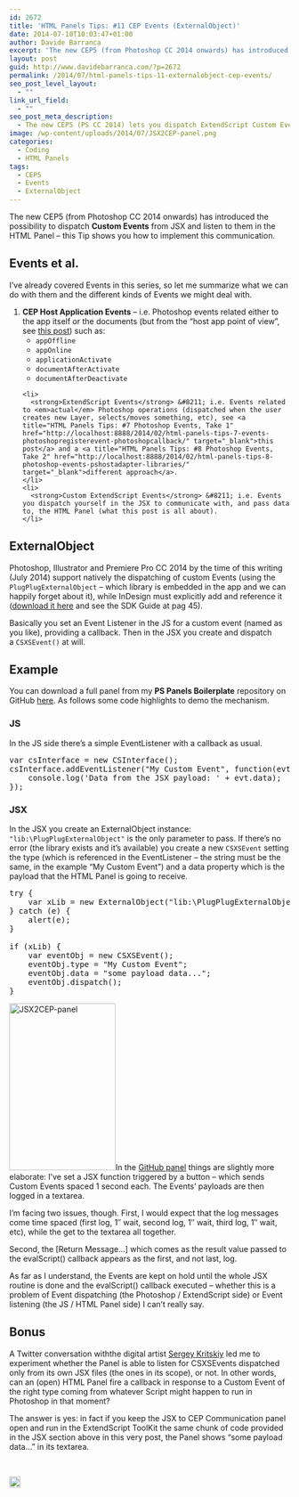 ```yaml
---
id: 2672
title: 'HTML Panels Tips: #11 CEP Events (ExternalObject)'
date: 2014-07-10T10:03:47+01:00
author: Davide Barranca
excerpt: 'The new CEP5 (from Photoshop CC 2014 onwards) has introduced the possibility to dispatch Custom Events from JSX and listen to them in the HTML Panel - this Tip shows you how to implement this communication.'
layout: post
guid: http://www.davidebarranca.com/?p=2672
permalink: /2014/07/html-panels-tips-11-externalobject-cep-events/
seo_post_level_layout:
  - ""
link_url_field:
  - ""
seo_post_meta_description:
  - The new CEP5 (PS CC 2014) lets you dispatch ExtendScript Custom Events with payloads, using the integrated plugplugExternalObject library.
image: /wp-content/uploads/2014/07/JSX2CEP-panel.png
categories:
  - Coding
  - HTML Panels
tags:
  - CEP5
  - Events
  - ExternalObject
---
```

<div class="pf-content">
  <p>
    The new CEP5 (from Photoshop CC 2014 onwards) has introduced the possibility to dispatch <strong>Custom Events</strong> from JSX and listen to them in the HTML Panel &#8211; this Tip shows you how to implement this communication.
  </p>
  
  <h2>
    Events et al.
  </h2>
  
  <p>
    I&#8217;ve already covered Events in this series, so let me summarize what we can do with them and the different kinds of Events we might deal with.
  </p>
  
  <ol>
    <li>
      <strong>CEP Host Application Events</strong> &#8211; i.e. Photoshop events related either to the app itself or the documents (but from the &#8220;host app point of view&#8221;, see <a title="HTML Panels Tips: #12 CEP Application Events" href="http://localhost:8888/2014/07/html-panels-tips-12-cep-application-events/" target="_blank">this post</a>) such as: <ul>
        <li>
          <code>appOffline</code>
        </li>
        <li>
          <code>appOnline</code>
        </li>
        <li>
          <code>applicationActivate</code>
        </li>
        <li>
          <code>documentAfterActivate</code>
        </li>
        <li>
          <code>documentAfterDeactivate</code>
        </li>
      </ul>
    </li>
    
    <li>
      <strong>ExtendScript Events</strong> &#8211; i.e. Events related to <em>actual</em> Photoshop operations (dispatched when the user creates new Layer, selects/moves something, etc), see <a title="HTML Panels Tips: #7 Photoshop Events, Take 1" href="http://localhost:8888/2014/02/html-panels-tips-7-events-photoshopregisterevent-photoshopcallback/" target="_blank">this post</a> and a <a title="HTML Panels Tips: #8 Photoshop Events, Take 2" href="http://localhost:8888/2014/02/html-panels-tips-8-photoshop-events-pshostadapter-libraries/" target="_blank">different approach</a>.
    </li>
    <li>
      <strong>Custom ExtendScript Events</strong> &#8211; i.e. Events you dispatch yourself in the JSX to communicate with, and pass data to, the HTML Panel (what this post is all about).
    </li>
  </ol>
  
  <h2>
    ExternalObject
  </h2>
  
  <p>
    Photoshop, Illustrator and Premiere Pro CC 2014 by the time of this writing (July 2014) support natively the dispatching of custom Events (using the <code>PlugPlugExternalObject</code> &#8211; which library is embedded in the app and we can happily forget about it), while InDesign must explicitly add and reference it (<a title="PlugPlugExternalObject library for InDesign" href="https://github.com/Adobe-CEP/CEP-Resources/releases/tag/1" target="_blank">download it here</a> and see the SDK Guide at pag 45).
  </p>
  
  <p>
    Basically you set an Event Listener in the JS for a custom event (named as you like), providing a callback. Then in the JSX you create and dispatch a <code>CSXSEvent()</code> at will.
  </p>
  
  <h2>
    Example
  </h2>
  
  <p>
    You can download a full panel from my <strong>PS Panels Boilerplate</strong> repository on GitHub <a title="JSX to CEP Events Panel" href="https://github.com/undavide/PS-Panels-Boilerplate/tree/master/src/com.undavide.JSX2CEP" target="_blank">here</a>. As follows some code highlights to demo the mechanism.
  </p>
  
  <h3>
    JS
  </h3>
  
  <p>
    In the JS side there&#8217;s a simple EventListener with a callback as usual.
  </p>
  
  <pre class="lang:js decode:true">var csInterface = new CSInterface();
csInterface.addEventListener("My Custom Event", function(evt) {
    console.log('Data from the JSX payload: ' + evt.data);
});</pre>
  
  <h3>
    JSX
  </h3>
  
  <p>
    In the JSX you create an ExternalObject instance: <code>"lib:\PlugPlugExternalObject"</code> is the only parameter to pass. If there&#8217;s no error (the library exists and it&#8217;s available) you create a new <code>CSXSEvent</code> setting the type (which is referenced in the EventListener &#8211; the string must be the same, in the example &#8220;My Custom Event&#8221;) and a data property which is the payload that the HTML Panel is going to receive.
  </p>
  
  <pre class="lang:js decode:true ">try {
    var xLib = new ExternalObject("lib:\PlugPlugExternalObject");
} catch (e) {
    alert(e);
}

if (xLib) {
    var eventObj = new CSXSEvent(); 
    eventObj.type = "My Custom Event";
    eventObj.data = "some payload data...";
    eventObj.dispatch();
}</pre>
  
  <p>
    <a href="https://github.com/undavide/PS-Panels-Boilerplate/tree/master/src/com.undavide.JSX2CEP" target="_blank"><img class="alignleft wp-image-2679 size-medium" src="http://localhost:8888/wp-content/uploads/2014/07/JSX2CEP-panel-191x300.png" alt="JSX2CEP-panel" width="191" height="300" srcset="http://localhost:8888/wp-content/uploads/2014/07/JSX2CEP-panel-191x300.png 191w, http://localhost:8888/wp-content/uploads/2014/07/JSX2CEP-panel-150x235.png 150w, http://localhost:8888/wp-content/uploads/2014/07/JSX2CEP-panel.png 312w" sizes="(max-width: 191px) 100vw, 191px" /></a>In the <a title="ExtendScript to CEP Communication" href="https://github.com/undavide/PS-Panels-Boilerplate/tree/master/src/com.undavide.JSX2CEP" target="_blank">GitHub panel</a> things are slightly more elaborate: I&#8217;ve set a JSX function triggered by a button &#8211; which sends Custom Events spaced 1 second each. The Events&#8217; payloads are then logged in a textarea.
  </p>
  
  <p>
    I&#8217;m facing two issues, though. First, I would expect that the log messages come time spaced (first log, 1&#8243; wait, second log, 1&#8243; wait, third log, 1&#8243; wait, etc), while the get to the textarea all together.
  </p>
  
  <p>
    Second, the [Return Message&#8230;] which comes as the result value passed to the evalScript() callback appears as the first, and not last, log.
  </p>
  
  <p>
    As far as I understand, the Events are kept on hold until the whole JSX routine is done and the evalScript() callback executed &#8211; whether this is a problem of Event dispatching (the Photoshop / ExtendScript side) or Event listening (the JS / HTML Panel side) I can&#8217;t really say.
  </p>
  
  <h2>
    Bonus
  </h2>
  
  <p>
    A Twitter conversation withthe digital artist <a href="http://hundredsofsparrows.com" target="_blank">Sergey Kritskiy</a> led me to experiment whether the Panel is able to listen for CSXSEvents dispatched only from its own JSX files (the ones in its scope), or not. In other words, can an (open) HTML Panel fire a callback in response to a Custom Event of the right type coming from whatever Script might happen to run in Photoshop in that moment?
  </p>
  
  <p>
    The answer is yes: in fact if you keep the JSX to CEP Communication panel open and run in the ExtendScript ToolKit the same chunk of code provided in the JSX section above in this very post, the Panel shows &#8220;some payload data&#8230;&#8221; in its textarea.
  </p>
  
  <p>
    &nbsp;
  </p>
</div>

<!-- Share-Widget Button BEGIN --><a href="javascript:void(0);" myshare\_id="mys\_shareit" myshare\_url="http://localhost:8888/2014/07/html-panels-tips-11-externalobject-cep-events/" myshare\_title="HTML Panels Tips: #11 CEP Events (ExternalObject)" rel="nofollow" onclick=" return false;" style="text-decoration:none; color:#000000; font-size:11px; line-height:20px;"> 

<img src="http://localhost:8888/wp-content/plugins/share-widget/img/share-button-white-small.png" height="20" alt="Share" style="border:0" /> </a> <!-- Share-Widget Button END -->
